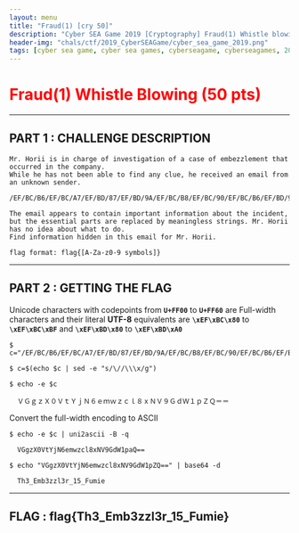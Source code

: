 ```yaml
---
layout: menu
title: "Fraud(1) [cry 50]"
description: "Cyber SEA Game 2019 [Cryptography] Fraud(1) Whistle blowing (50 pts)"
header-img: "chals/ctf/2019_CyberSEAGame/cyber_sea_game_2019.png"
tags: [cyber sea game, cyber sea games, cyberseagame, cyberseagames, 2019, ctf, challenge, writeup, write-up, solution, cryptography, crypto, full-width encoding, fullwidth encoding, unicode, codepoint]
---
```


# <span style="color:red">Fraud(1) Whistle Blowing (50 pts)</span>

---

## PART 1 : CHALLENGE DESCRIPTION

```
Mr. Horii is in charge of investigation of a case of embezzlement that occurred in the company.
While he has not been able to find any clue, he received an email from an unknown sender.

/EF/BC/B6/EF/BC/A7/EF/BD/87/EF/BD/9A/EF/BC/B8/EF/BC/90/EF/BC/B6/EF/BD/94/EF/BC/B9/EF/BD/8A/EF/BC/AE/EF/BC/96/EF/BD/85/EF/BD/8D/EF/BD/97/EF/BD/9A/EF/BD/83/EF/BD/8C/EF/BC/98/EF/BD/98/EF/BC/AE/EF/BC/B6/EF/BC/99/EF/BC/A7/EF/BD/84/EF/BC/B7/EF/BC/91/EF/BD/90/EF/BC/BA/EF/BC/B1/EF/BC/9D/EF/BC/9D

The email appears to contain important information about the incident, but the essential parts are replaced by meaningless strings. Mr. Horii has no idea about what to do.
Find information hidden in this email for Mr. Horii.

flag format: flag{[A-Za-z0-9 symbols]}
```

---

## PART 2 : GETTING THE FLAG

Unicode characters with codepoints from __`U+FF00`__ to __`U+FF60`__ are Full-width characters and their literal __UTF-8__ equivalents are __`\xEF\xBC\x80`__ to __`\xEF\xBC\xBF`__ and __`\xEF\xBD\x80`__ to __`\xEF\xBD\xA0`__

```console
$ c="/EF/BC/B6/EF/BC/A7/EF/BD/87/EF/BD/9A/EF/BC/B8/EF/BC/90/EF/BC/B6/EF/BD/94/EF/BC/B9/EF/BD/8A/EF/BC/AE/EF/BC/96/EF/BD/85/EF/BD/8D/EF/BD/97/EF/BD/9A/EF/BD/83/EF/BD/8C/EF/BC/98/EF/BD/98/EF/BC/AE/EF/BC/B6/EF/BC/99/EF/BC/A7/EF/BD/84/EF/BC/B7/EF/BC/91/EF/BD/90/EF/BC/BA/EF/BC/B1/EF/BC/9D/EF/BC/9D"

$ c=$(echo $c | sed -e "s/\//\\\x/g")

$ echo -e $c

  ＶＧｇｚＸ０ＶｔＹｊＮ６ｅｍｗｚｃｌ８ｘＮＶ９ＧｄＷ１ｐＺＱ＝＝
```

Convert the full-width encoding to ASCII

```console
$ echo -e $c | uni2ascii -B -q

  VGgzX0VtYjN6emwzcl8xNV9GdW1paQ==

$ echo "VGgzX0VtYjN6emwzcl8xNV9GdW1pZQ==" | base64 -d

  Th3_Emb3zzl3r_15_Fumie  
```

---

## FLAG : __flag{Th3_Emb3zzl3r_15_Fumie}__
